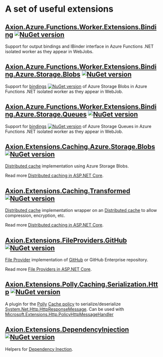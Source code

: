 # A set of useful extensions

## [Axion.Azure.Functions.Worker.Extensions.Binding](https://github.com/maksionkin/Axion.Extensions/tree/main/src/Axion.Azure.Functions.Worker.Extensions.Binding) [![NuGet version](https://badge.fury.io/nu/Axion.Azure.Functions.Worker.Extensions.Binding.svg)](https://badge.fury.io/nu/Axion.Azure.Functions.Worker.Extensions.Binding) 

Support for output bindings and IBinder interface in Azure Functions .NET isolated worker as they appear in WebJobs.

## [Axion.Azure.Functions.Worker.Extensions.Binding.Azure.Storage.Blobs](https://github.com/maksionkin/Axion.Extensions/tree/main/src/Axion.Azure.Functions.Worker.Extensions.Binding.Azure.Storage.Blobs) [![NuGet version](https://badge.fury.io/nu/Axion.Azure.Functions.Worker.Extensions.Binding.Azure.Storage.Blobs.svg)](https://badge.fury.io/nu/Axion.Azure.Functions.Worker.Extensions.Binding.Azure.Storage.Blobs) 

Support for [bindings](https://github.com/maksionkin/Axion.Extensions/tree/main/src/Axion.Azure.Functions.Worker.Extensions.Binding) [![NuGet version](https://badge.fury.io/nu/Axion.Azure.Functions.Worker.Extensions.Binding.svg)](https://badge.fury.io/nu/Axion.Azure.Functions.Worker.Extensions.Binding) of Azure Storage Blobs in Azure Functions .NET isolated worker as they appear in WebJob.

## [Axion.Azure.Functions.Worker.Extensions.Binding.Azure.Storage.Queues](https://github.com/maksionkin/Axion.Extensions/tree/main/src/Axion.Azure.Functions.Worker.Extensions.Binding.Azure.Storage.Queues) [![NuGet version](https://badge.fury.io/nu/Axion.Azure.Functions.Worker.Extensions.Binding.Azure.Storage.Queues.svg)](https://badge.fury.io/nu/Axion.Azure.Functions.Worker.Extensions.Binding.Azure.Storage.Queues) 

Support for [bindings](https://github.com/maksionkin/Axion.Extensions/tree/main/src/Axion.Azure.Functions.Worker.Extensions.Binding) [![NuGet version](https://badge.fury.io/nu/Axion.Azure.Functions.Worker.Extensions.Binding.svg)](https://badge.fury.io/nu/Axion.Azure.Functions.Worker.Extensions.Binding) of Azure Storage Queues in Azure Functions .NET isolated worker as they appear in WebJob.

## [Axion.Extensions.Caching.Azure.Storage.Blobs](https://github.com/maksionkin/Axion.Extensions/tree/main/src/Axion.Extensions.Caching.Azure.Storage.Blobs) [![NuGet version](https://badge.fury.io/nu/Axion.Extensions.Caching.Azure.Storage.Blobs.svg)](https://badge.fury.io/nu/Axion.Extensions.Caching.Azure.Storage.Blobs) 

[Distributed cache](https://learn.microsoft.com/en-us/dotnet/api/microsoft.extensions.caching.distributed.idistributedcache) implementation using Azure Storage Blobs.

Read more [Distributed caching in ASP.NET Core](https://learn.microsoft.com/en-us/aspnet/core/performance/caching/distributed).

## [Axion.Extensions.Caching.Transformed](https://github.com/maksionkin/Axion.Extensions/tree/main/src/Axion.Extensions.Caching.Transformed) [![NuGet version](https://badge.fury.io/nu/Axion.Extensions.Caching.Transformed.svg)](https://badge.fury.io/nu/Axion.Extensions.Caching.Transformed)

[Distributed cache](https://learn.microsoft.com/en-us/dotnet/api/microsoft.extensions.caching.distributed.idistributedcache) implementation wrapper on an [Distributed cache](https://learn.microsoft.com/en-us/dotnet/api/microsoft.extensions.caching.distributed.idistributedcache) to allow compression, encryption, etc.

Read more [Distributed caching in ASP.NET Core](https://learn.microsoft.com/en-us/aspnet/core/performance/caching/distributed).


## [Axion.Extensions.FileProviders.GitHub](https://github.com/maksionkin/Axion.Extensions/tree/main/src/Axion.Extensions.FileProviders.GitHub) [![NuGet version](https://badge.fury.io/nu/Axion.Extensions.FileProviders.GitHub.svg)](https://badge.fury.io/nu/Axion.Extensions.FileProviders.GitHub) 

[File Provider](https://learn.microsoft.com/en-us/dotnet/api/microsoft.extensions.fileproviders.ifileprovider) implementation of [GitHub](https://github.com) or GitHub Enterprise repository.

Read more [File Providers in ASP.NET Core](https://learn.microsoft.com/en-us/aspnet/core/fundamentals/file-providers).


## [Axion.Extensions.Polly.Caching.Serialization.Http](https://github.com/maksionkin/Axion.Extensions/tree/main/src/Axion.Extensions.Polly.Caching.Serialization.Http) [![NuGet version](https://badge.fury.io/nu/Axion.Extensions.Polly.Caching.Serialization.Http.svg)](https://badge.fury.io/nu/Axion.Extensions.Polly.Caching.Serialization.Http) 
 A plugin for the [Polly](https://github.com/App-vNext/Polly) [Cache policy](https://github.com/App-vNext/Polly/wiki/Cache) to serialize/deserialize [System.Net.Http.HttpResponseMessage](https://docs.microsoft.com/en-us/dotnet/api/system.net.http.httpresponsemessage). Can be used with [Microsoft.Extensions.Http.PolicyHttpMessageHandler](https://docs.microsoft.com/en-us/dotnet/api/microsoft.extensions.http.policyhttpmessagehandler) 

## [Axion.Extensions.DependencyInjection](https://github.com/maksionkin/Axion.Extensions/tree/main/src/Axion.Extensions.DependencyInjection) [![NuGet version](https://badge.fury.io/nu/Axion.Extensions.DependencyInjection.svg)](https://badge.fury.io/nu/Axion.Extensions.DependencyInjection)  

Helpers for [Dependency Inection](https://learn.microsoft.com/en-us/dotnet/core/extensions/dependency-injection).